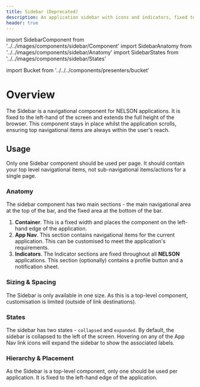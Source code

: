 ```yaml
---
title: Sidebar (Deprecated)
description: An application sidebar with icons and indicators, fixed to the left of the screen.
header: true
---
```


import SidebarComponent from '../../images/components/sidebar/Component'
import SidebarAnatomy from '../../images/components/sidebar/Anatomy'
import SidebarStates from '../../images/components/sidebar/States'

import Bucket from '../../../components/presenters/bucket'

<div className="bucket__container">
  <Bucket type="sketch" url="https://docs.royalnavy.io/design-system.sketch" />
  <Bucket type="storybook" url="https://storybook.royalnavy.io/?path=/docs/sidebar--default" />
</div>

# Overview
The Sidebar is a navigational component for NELSON applications. It is fixed to the left-hand of the screen and extends the full height of the browser. This component stays in place whilst the application scrolls, ensuring top navigational items are always within the user's reach.

<SidebarComponent />

## Usage
Only one Sidebar component should be used per page. It should contain your top level navigational items, not sub-navigational items/actions for a single page.

### Anatomy
<SidebarAnatomy />

The sidebar component has two main sections - the main navigational area at the top of the bar, and the fixed area at the bottom of the bar.

1. **Container**. This is a fixed width and places the component on the left-hand edge of the application.
2. **App Nav**. This section contains navigational items for the current application. This can be customised to meet the application's requirements.
3. **Indicators**. The Indicator sections are fixed throughout all **NELSON** applications. This section (optionally) contains a profile button and a notification sheet.

### Sizing & Spacing
The Sidebar is only available in one size. As this is a top-level component, customisation is limited (outside of link destinations).

### States
<SidebarStates />

The sidebar has two states - `collapsed` and `expanded`. By default, the sidebar is collapsed to the left of the screen. Hovering on any of the App Nav link icons will expand the sidebar to show the associated labels.

### Hierarchy & Placement
As the Sidebar is a top-level component, only one should be used per application. It is fixed to the left-hand edge of the application.
